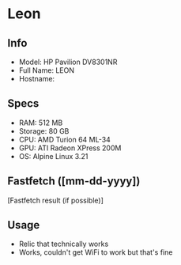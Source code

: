 # Leon
## Info
- Model: HP Pavilion DV8301NR
- Full Name: LEON
- Hostname: 

## Specs
- RAM: 512 MB
- Storage: 80 GB
- CPU: AMD Turion 64 ML-34
- GPU: ATI Radeon XPress 200M
- OS: Alpine Linux 3.21

## Fastfetch ([mm-dd-yyyy])
[Fastfetch result (if possible)]

## Usage
- Relic that technically works
- Works, couldn't get WiFi to work but that's fine